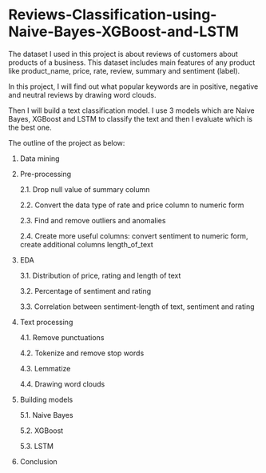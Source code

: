 # Reviews-Classification-using-Naive-Bayes-XGBoost-and-LSTM

The dataset I used in this project is about reviews of customers about products of a business. This dataset includes main features of any product like product_name, price, rate, review, summary and sentiment (label).

In this project, I will find out what popular keywords are in positive, negative and neutral reviews by drawing word clouds.

Then I will build a text classification model. I use 3 models which are Naive Bayes, XGBoost and LSTM to classify the text and then I evaluate which is the best one.

The outline of the project as below:
1. Data mining
2. Pre-processing

   2.1. Drop null value of summary column

   2.2. Convert the data type of rate and price column to numeric form

   2.3. Find and remove outliers and anomalies

   2.4. Create more useful columns: convert sentiment to numeric form, create additional columns length_of_text
3. EDA

   3.1. Distribution of price, rating and length of text

   3.2. Percentage of sentiment and rating

   3.3. Correlation between sentiment-length of text, sentiment and rating
5. Text processing

   4.1. Remove punctuations

   4.2. Tokenize and remove stop words

   4.3. Lemmatize

   4.4. Drawing word clouds
7. Building models

   5.1. Naive Bayes

   5.2. XGBoost

   5.3. LSTM
9. Conclusion
